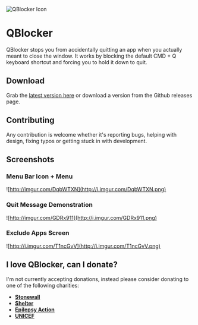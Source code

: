 ![QBlocker Icon](https://raw.githubusercontent.com/steve228uk/QBlocker/master/Assets/qblocker-icons/github.png)

# QBlocker

QBlocker stops you from accidentally quitting an app when you actually meant to close the window. It works by blocking the default CMD + Q keyboard shortcut and forcing you to hold it down to quit.

## Download

Grab the [latest version here](https://dl.devmate.com/uk.co.wearecocoon.QBlocker/QBlocker.dmg) or download a version from the Github releases page.

## Contributing

Any contribution is welcome whether it's reporting bugs, helping with design, fixing typos or getting stuck in with development.

## Screenshots

### Menu Bar Icon + Menu

![http://imgur.com/DqbWTXN](http://i.imgur.com/DqbWTXN.png)

### Quit Message Demonstration

![http://imgur.com/GDRx911](http://i.imgur.com/GDRx911.png)

### Exclude Apps Screen 

![http://i.imgur.com/T1ncGvV](http://i.imgur.com/T1ncGvV.png)

## I love QBlocker, can I donate?

I'm not currently accepting donations, instead please consider donating to one of the following charities:

- **[Stonewall](http://www.stonewall.org.uk/support-stonewall)**
- **[Shelter](http://www.shelter.org.uk)**
- **[Epilepsy Action](https://www.epilepsy.org.uk/involved/donations)**
- **[UNICEF](http://www.unicef.org.uk)**
